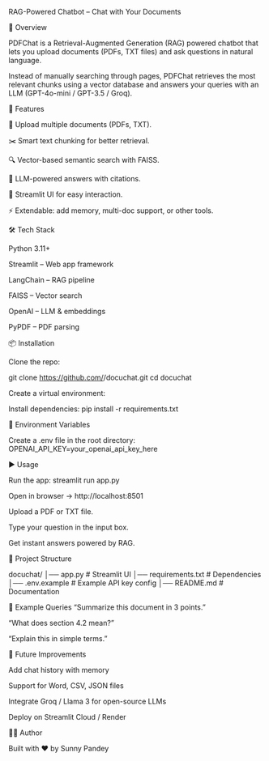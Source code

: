 RAG-Powered Chatbot – Chat with Your Documents

🔹 Overview

PDFChat is a Retrieval-Augmented Generation (RAG) powered chatbot that lets you upload documents (PDFs, TXT files) and ask questions in natural language.

Instead of manually searching through pages, PDFChat retrieves the most relevant chunks using a vector database and answers your queries with an LLM (GPT-4o-mini / GPT-3.5 / Groq).

🚀 Features

📂 Upload multiple documents (PDFs, TXT).

✂️ Smart text chunking for better retrieval.

🔍 Vector-based semantic search with FAISS.

🤖 LLM-powered answers with citations.

📝 Streamlit UI for easy interaction.

⚡ Extendable: add memory, multi-doc support, or other tools.


🛠️ Tech Stack

Python 3.11+

Streamlit
 – Web app framework

LangChain
 – RAG pipeline

FAISS
 – Vector search

OpenAI
 – LLM & embeddings

PyPDF
 – PDF parsing


 📦 Installation

Clone the repo:

git clone https://github.com/<your-username>/docuchat.git
cd docuchat


Create a virtual environment:


Install dependencies:
pip install -r requirements.txt


🔑 Environment Variables

Create a .env file in the root directory:
    OPENAI_API_KEY=your_openai_api_key_here

▶️ Usage

Run the app:
streamlit run app.py

Open in browser → http://localhost:8501

Upload a PDF or TXT file.

Type your question in the input box.

Get instant answers powered by RAG.

📂 Project Structure

docuchat/
│── app.py               # Streamlit UI
│── requirements.txt     # Dependencies
│── .env.example         # Example API key config
│── README.md            # Documentation


🎯 Example Queries
“Summarize this document in 3 points.”

“What does section 4.2 mean?”

“Explain this in simple terms.”

🔮 Future Improvements

Add chat history with memory

Support for Word, CSV, JSON files

Integrate Groq / Llama 3 for open-source LLMs

Deploy on Streamlit Cloud / Render

🧑‍💻 Author

Built with ❤️ by Sunny Pandey